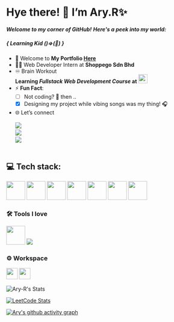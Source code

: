 # **Hye there! 👋 I’m Ary.R✨**
***Welcome to my corner of GitHub!***
***Here's a peek into my world:***

##### **{ Learning Kid ()=>(🧠) }**
- 🌱 Welcome to **My Portfolio [Here](#https://aryr-portfolio.vercel.app/)**
- 👩‍💻 Web Developer Intern at **Shoppego Sdn Bhd**
- ♾️ Brain Workout <br />
  **Learning ***Fullstack Web Development Course*** at** <img src="https://github.com/user-attachments/assets/0c46fb9d-1bba-4997-bc6d-ff55224ade9a" height="24"/>
- ⚡ **Fun Fact**:  
  - [ ] Not coding? 🤔 then ..
  - [x] Designing my project while vibing songs was my thing! 🎧

- 🌐 Let’s connect
<br /><br /> [<img src="https://img.shields.io/badge/LinkedIn-0077B5?style=for-the-badge&logo=linkedin&logoColor=white" />](https://www.linkedin.com/in/ary-r/) <br/>
[<img src="https://img.shields.io/badge/GitHub-100000?style=for-the-badge&logo=github&logoColor=white"/>](https://github.com/Ary-R)
<br/> [<img src="https://img.shields.io/badge/instagram-d62976?style=for-the-badge&logo=instagram&logoColor=white" />](https://www.instagram.com/de.stack_dev/) <br /><br />


## 💻 **Tech stack**:
 <img height="50" width="50" src="https://img.icons8.com/color/48/000000/html-5.png" /> <img height="50" width="50" src="https://img.icons8.com/color/48/000000/css3.png" /> <img height="50" width="50" src="https://img.icons8.com/color/48/000000/bootstrap.png" />
<img height="50" width="50" src="https://img.icons8.com/color/48/000000/javascript.png"/> <img height="50" width="50" src="https://img.icons8.com/color/48/000000/react-native.png"/> <img height="50" width="50" src="https://img.icons8.com/color/48/000000/mongodb.png"/> <img height="50" width="50" src="https://img.icons8.com/color/48/000000/nodejs.png"/>

### 🛠️ **Tools I love**
<img height="50" width="50" src="https://img.icons8.com/color/48/000000/visual-studio-code-2019.png"/>  <img src="https://img.icons8.com/color/48/000000/figma--v1.png"/> 

### ⚙️ Workspace
<img height="30" src="https://img.shields.io/badge/Acer%20Swift%203-SF314-43?style=for-the-badge&logo=acer&logoColor=white" /> <img height="30" src="https://img.shields.io/badge/AMD-Ryzen%205-5500U?style=for-the-badge&logo=AMD&logoColor=white&color=magenta"/> 

![Ary-R's Stats](https://github-readme-stats.vercel.app/api?username=Ary-R&theme=chartreuse-dark&show_icons=true&hide_border=true&count_private=false)

[![LeetCode Stats](https://leetcard.jacoblin.cool/kugan_r?theme=dark&font=Staatliches&ext=contest)](https://leetcode.com/u/kugan_r/)

[![Ary's github activity graph](https://github-readme-activity-graph.vercel.app/graph?username=Ary-R&bg_color=000000&color=ffffff&line=37ff00&point=ffffff&area=true&hide_border=true)](https://github.com/ashutosh00710/github-readme-activity-graph)
